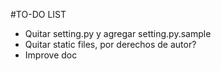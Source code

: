 #TO-DO LIST
* Quitar setting.py y agregar setting.py.sample
* Quitar static files, por derechos de autor?
* Improve doc
